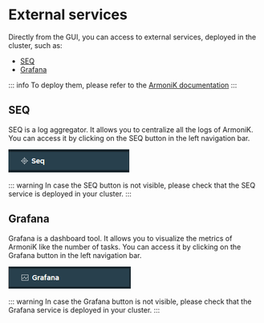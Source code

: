 # External services

Directly from the GUI, you can access to external services, deployed in the cluster, such as:

- [SEQ](https://datalust.co/seq)
- [Grafana](https://grafana.com/)

::: info
To deploy them, please refer to the [ArmoniK documentation](https://aneoconsulting.github.io/Armonik/)
:::

## SEQ

SEQ is a log aggregator. It allows you to centralize all the logs of ArmoniK. You can access it by clicking on the SEQ button in the left navigation bar.

![SEQ button](../assets/images/seq.png)

::: warning
In case the SEQ button is not visible, please check that the SEQ service is deployed in your cluster.
:::

## Grafana

Grafana is a dashboard tool. It allows you to visualize the metrics of ArmoniK like the number of tasks. You can access it by clicking on the Grafana button in the left navigation bar.

![Grafana button](../assets/images/grafana.png)

::: warning
In case the Grafana button is not visible, please check that the Grafana service is deployed in your cluster.
:::
